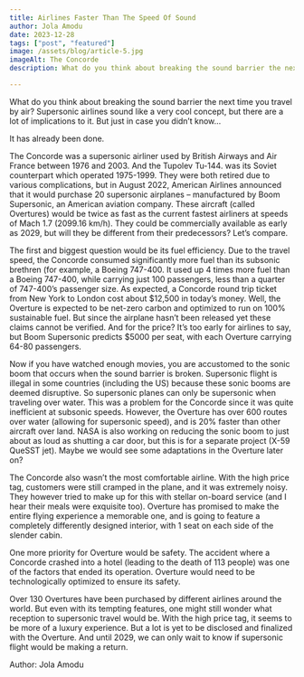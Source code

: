 ```yaml
---
title: Airlines Faster Than The Speed Of Sound 
author: Jola Amodu
date: 2023-12-28
tags: ["post", "featured"]
image: /assets/blog/article-5.jpg
imageAlt: The Concorde
description: What do you think about breaking the sound barrier the next time you travel by air? Supersonic airlines sound like a very cool concept, but there are a lot of implications to it. But just in case you didn’t know… 

---
```


What do you think about breaking the sound barrier the next time you travel by air? Supersonic airlines sound like a very cool concept, but there are a lot of implications to it. But just in case you didn’t know… 

It has already been done. 

The Concorde was a supersonic airliner used by British Airways and Air France between 1976 and 2003. And the Tupolev Tu-144. was its Soviet counterpart which operated 1975-1999. They were both retired due to various complications, but in August 2022, American Airlines announced that it would purchase 20 supersonic airplanes – manufactured by Boom Supersonic, an American aviation company. These aircraft (called Overtures) would be twice as fast as the current fastest airliners at speeds of Mach 1.7 (2099.16 km/h). They could be commercially available as early as 2029, but will they be different from their predecessors? Let’s compare.  

The first and biggest question would be its fuel efficiency. Due to the travel speed, the Concorde consumed significantly more fuel than its subsonic brethren (for example, a Boeing 747-400. It used up 4 times more fuel than a Boeing 747-400, while carrying just 100 passengers, less than a quarter of 747-400’s passenger size. As expected, a Concorde round trip ticket from New York to London cost about $12,500 in today’s money. Well, the Overture is expected to be net-zero carbon and optimized to run on 100% sustainable fuel. But since the airplane hasn’t been released yet these claims cannot be verified. And for the price? It’s too early for airlines to say, but Boom Supersonic predicts $5000 per seat, with each Overture carrying 64-80 passengers.  

Now if you have watched enough movies, you are accustomed to the sonic boom that occurs when the sound barrier is broken. Supersonic flight is illegal in some countries (including the US) because these sonic booms are deemed disruptive.  So supersonic planes can only be supersonic when traveling over water. This was a problem for the Concorde since it was quite inefficient at subsonic speeds. However, the Overture has over 600 routes over water (allowing for supersonic speed), and is 20% faster than other aircraft over land. NASA is also working on reducing the sonic boom to just about as loud as shutting a car door, but this is for a separate project (X-59 QueSST jet). Maybe we would see some adaptations in the Overture later on? 

The Concorde also wasn’t the most comfortable airline. With the high price tag, customers were still cramped in the plane, and it was extremely noisy. They however tried to make up for this with stellar on-board service (and I hear their meals were exquisite too). Overture has promised to make the entire flying experience a memorable one, and is going to feature a completely differently designed interior, with 1 seat on each side of the slender cabin.  

One more priority for Overture would be safety. The accident where a Concorde crashed into a hotel (leading to the death of 113 people) was one of the factors that ended its operation. Overture would need to be technologically optimized to ensure its safety.  

Over 130 Overtures have been purchased by different airlines around the world. But even with its tempting features, one might still wonder what reception to supersonic travel would be. With the high price tag, it seems to be more of a luxury experience. But a lot is yet to be disclosed and finalized with the Overture. And until 2029, we can only wait to know if supersonic flight would be making a return.  

Author: Jola Amodu